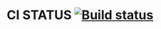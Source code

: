 # CI STATUS [![Build status](https://ci.appveyor.com/api/projects/status/tato60nnqfg5atwn?svg=true)](https://ci.appveyor.com/project/MVGIC/api-ci)
